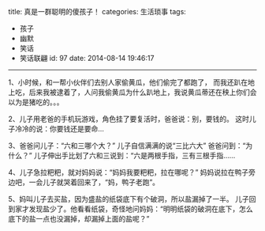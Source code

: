 title: 真是一群聪明的傻孩子！
categories: 生活琐事
tags:
  - 孩子
  - 幽默
  - 笑话
  - 笑话联翩
id: 97
date: 2014-08-14 19:46:17
---

1、小时候，和一帮小伙伴们去别人家偷黄瓜，他们偷完了都跑了，
而我还趴在地上吃，后来我被逮着了，人问我偷黄瓜为什么趴地上，我说黄瓜蒂还在秧上你们会以为是猪吃的。。。

2、儿子用老爸的手机玩游戏，角色挂了要复活时，爸爸说：别，要钱的。
这时儿子冷冷的说：你要钱还是要命…

3、爸爸问儿子：“六和三哪个大？”
儿子自信满满的说“三比六大”
爸爸问到：“为什么？”
儿子伸出手比划了六和三说到：“六是两根手指，三有三根手指……

4、儿子急拉粑粑，就对妈妈说：“妈妈我要粑粑，拉在哪呢？”
妈妈说拉在鸭子旁边吧，一会儿子就哭着回来了，“妈，鸭子老跑”。

5、妈叫儿子去买盐，因为盛盐的纸袋底下有个破洞，所以盐漏掉了一半。
儿子回到家才发现盐少了。他看看纸袋，奇怪地问妈妈：“明明纸袋的破洞在底下，怎么底下的盐一点也没漏掉，却漏掉上面的盐呢？”